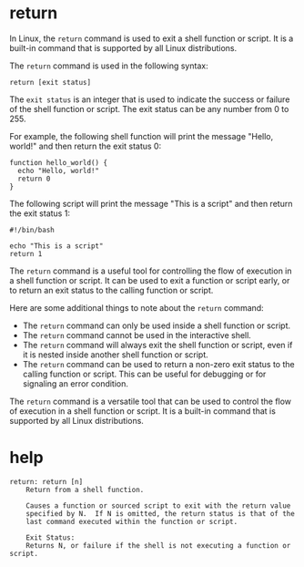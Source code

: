 # return

In Linux, the `return` command is used to exit a shell function or script. It is a built-in command that is supported by all Linux distributions.

The `return` command is used in the following syntax:

```
return [exit status]
```

The `exit status` is an integer that is used to indicate the success or failure of the shell function or script. The exit status can be any number from 0 to 255.

For example, the following shell function will print the message "Hello, world!" and then return the exit status 0:

```
function hello_world() {
  echo "Hello, world!"
  return 0
}
```

The following script will print the message "This is a script" and then return the exit status 1:

```
#!/bin/bash

echo "This is a script"
return 1
```

The `return` command is a useful tool for controlling the flow of execution in a shell function or script. It can be used to exit a function or script early, or to return an exit status to the calling function or script.

Here are some additional things to note about the `return` command:

* The `return` command can only be used inside a shell function or script.
* The `return` command cannot be used in the interactive shell.
* The `return` command will always exit the shell function or script, even if it is nested inside another shell function or script.
* The `return` command can be used to return a non-zero exit status to the calling function or script. This can be useful for debugging or for signaling an error condition.

The `return` command is a versatile tool that can be used to control the flow of execution in a shell function or script. It is a built-in command that is supported by all Linux distributions.



# help 

```
return: return [n]
    Return from a shell function.
    
    Causes a function or sourced script to exit with the return value
    specified by N.  If N is omitted, the return status is that of the
    last command executed within the function or script.
    
    Exit Status:
    Returns N, or failure if the shell is not executing a function or script.
```
